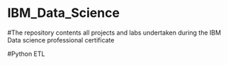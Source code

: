 # IBM_Data_Science
#The repository contents all projects and labs undertaken during the IBM Data science professional certificate

#Python ETL
